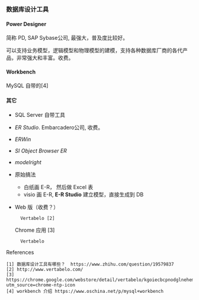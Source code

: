 ### 数据库设计工具

#### Power Designer

简称 PD, SAP Sybase公司, 最强大，普及度比较好。

可以支持业务模型，逻辑模型和物理模型的建模，支持各种数据库厂商的各代产品，非常强大和丰富。收费。

#### Workbench

MySQL 自带的[4]

#### 其它

* SQL Server 自带工具

* *ER Studio*. Embarcadero公司, 收费。        

* *ERWin*

* *SI Object Browser ER*

* *modelright*

* 原始搞法
    * 白纸画 E-R， 然后做 Excel 表
    * visio 画 E-R, **E-R Studio** 建立模型，直接生成到 DB


* Web 版（收费？）

        Vertabelo [2] 


    Chrome 应用 [3]

        Vertabelo






References

    [1] 数据库设计工具有哪些？  https://www.zhihu.com/question/19579837
    [2] http://www.vertabelo.com/
    [3] https://chrome.google.com/webstore/detail/vertabelo/kgoiecbcpnodglnehemdbnkdmelhonec?utm_source=chrome-ntp-icon
    [4] workbench 介绍 https://www.oschina.net/p/mysql+workbench






































